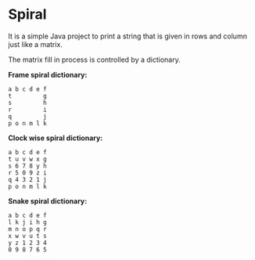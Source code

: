 # Spiral

It is a simple Java project to print a string that is given in rows and column just like a matrix.

The matrix fill in process is controlled by a dictionary.

**Frame spiral dictionary:**
~~~~
a b c d e f
t         g
s         h
r         i
q         j
p o n m l k
~~~~

**Clock wise spiral dictionary:**
~~~~
a b c d e f
t u v w x g
s 6 7 8 y h
r 5 0 9 z i
q 4 3 2 1 j
p o n m l k
~~~~

**Snake spiral dictionary:**
~~~~
a b c d e f
l k j i h g
m n o p q r
x w v u t s
y z 1 2 3 4
0 9 8 7 6 5
~~~~
